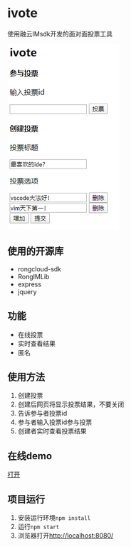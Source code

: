 # ivote
使用融云IMsdk开发的面对面投票工具

![](./demo.png)

## 使用的开源库
* rongcloud-sdk
* RongIMLib
* express
* jquery

## 功能
* 在线投票
* 实时查看结果
* 匿名

## 使用方法
1. 创建投票
2. 创建后网页将显示投票结果，不要关闭
3. 告诉参与者投票id
4. 参与者输入投票id参与投票
5. 创建者实时查看投票结果

## 在线demo
[打开](https://rong-ivote.herokuapp.com/)

## 项目运行
1. 安装运行环境`npm install`
2. 运行`npm start`
3. 浏览器打开[http://localhost:8080/](http://localhost:8080/)
